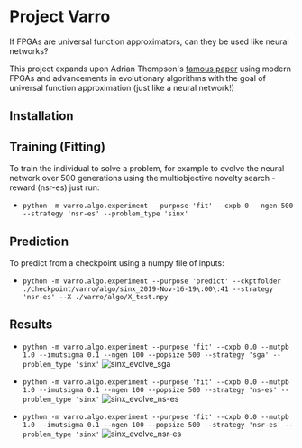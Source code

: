 # Project Varro
If FPGAs are universal function approximators, can they be used like neural networks?

This project expands upon Adrian Thompson's [famous paper](http://citeseerx.ist.psu.edu/viewdoc/download?doi=10.1.1.50.9691&rep=rep1&type=pdf) using modern FPGAs and advancements in evolutionary algorithms with the goal of universal function approximation (just like a neural network!)

## Installation

## Training (Fitting)
To train the individual to solve a problem, for example to evolve the neural network over 500 generations using the multiobjective novelty search - reward (nsr-es) just run:
- `python -m varro.algo.experiment --purpose 'fit' --cxpb 0 --ngen 500 --strategy 'nsr-es' --problem_type 'sinx'`

## Prediction
To predict from a checkpoint using a numpy file of inputs:
- `python -m varro.algo.experiment --purpose 'predict' --ckptfolder ./checkpoint/varro/algo/sinx_2019-Nov-16-19\:00\:41 --strategy 'nsr-es' --X ./varro/algo/X_test.npy`

## Results
- `python -m varro.algo.experiment --purpose 'fit' --cxpb 0.0 --mutpb 1.0 --imutsigma 0.1 --ngen 100 --popsize 500 --strategy 'sga' --problem_type 'sinx'`
![sinx_evolve_sga](https://user-images.githubusercontent.com/31842786/69015564-f374c480-0949-11ea-92e8-002c4e4cbea1.gif)

- `python -m varro.algo.experiment --purpose 'fit' --cxpb 0.0 --mutpb 1.0 --imutsigma 0.1 --ngen 100 --popsize 500 --strategy 'ns-es' --problem_type 'sinx'`
![sinx_evolve_ns-es](https://user-images.githubusercontent.com/31842786/69015565-f40d5b00-0949-11ea-8b18-d176725e2704.gif)

- `python -m varro.algo.experiment --purpose 'fit' --cxpb 0.0 --mutpb 1.0 --imutsigma 0.1 --ngen 100 --popsize 500 --strategy 'nsr-es' --problem_type 'sinx'`
![sinx_evolve_nsr-es](https://user-images.githubusercontent.com/31842786/69015566-f40d5b00-0949-11ea-9577-d75771f25aa6.gif)
